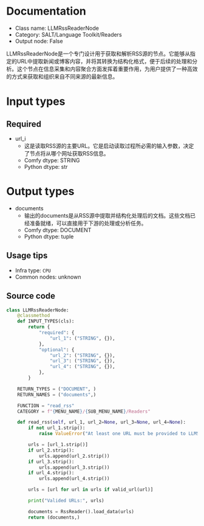 
# Documentation
- Class name: LLMRssReaderNode
- Category: SALT/Language Toolkit/Readers
- Output node: False

LLMRssReaderNode是一个专门设计用于获取和解析RSS源的节点。它能够从指定的URL中提取新闻或博客内容，并将其转换为结构化格式，便于后续的处理和分析。这个节点在信息采集和内容聚合方面发挥着重要作用，为用户提供了一种高效的方式来获取和组织来自不同来源的最新信息。

# Input types
## Required
- url_i
    - 这是读取RSS源的主要URL。它是启动读取过程所必需的输入参数，决定了节点将从哪个网址获取RSS信息。
    - Comfy dtype: STRING
    - Python dtype: str

# Output types
- documents
    - 输出的documents是从RSS源中提取并结构化处理后的文档。这些文档已经准备就绪，可以直接用于下游的处理或分析任务。
    - Comfy dtype: DOCUMENT
    - Python dtype: tuple


## Usage tips
- Infra type: `CPU`
- Common nodes: unknown


## Source code
```python
class LLMRssReaderNode:
    @classmethod
    def INPUT_TYPES(cls):
        return {
            "required": {
                "url_1": ("STRING", {}),
            },
            "optional": {
                "url_2": ("STRING", {}),
                "url_3": ("STRING", {}),
                "url_4": ("STRING", {}),
            },
        }

    RETURN_TYPES = ("DOCUMENT", )
    RETURN_NAMES = ("documents",)

    FUNCTION = "read_rss"
    CATEGORY = f"{MENU_NAME}/{SUB_MENU_NAME}/Readers"

    def read_rss(self, url_1, url_2=None, url_3=None, url_4=None):
        if not url_1.strip():
            raise ValueError("At least one URL must be provided to LLMSimpleWebPageReader")

        urls = [url_1.strip()]
        if url_2.strip():
            urls.append(url_2.strip())
        if url_3.strip():
            urls.append(url_3.strip())
        if url_4.strip():
            urls.append(url_4.strip())

        urls = [url for url in urls if valid_url(url)]

        print("Valided URLs:", urls)

        documents = RssReader().load_data(urls)
        return (documents,)

```
